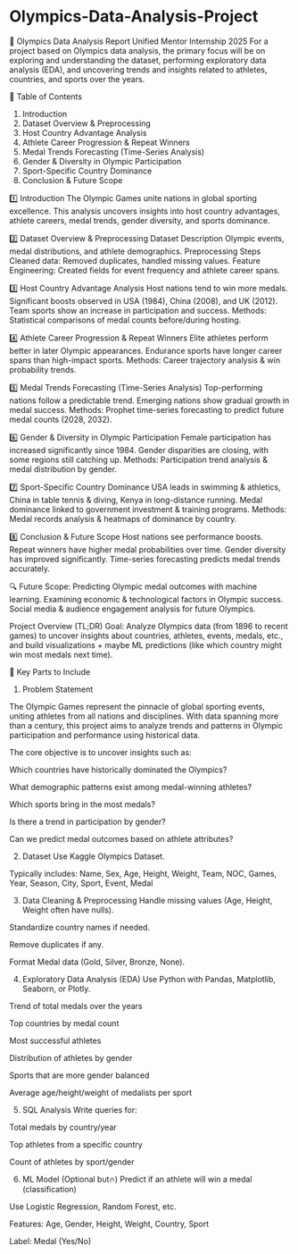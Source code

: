 # Olympics-Data-Analysis-Project
🏅 Olympics Data Analysis Report
Unified Mentor Internship 2025
For a project based on Olympics data analysis, the primary focus will be on exploring and understanding the dataset, performing exploratory data analysis (EDA), and uncovering trends and insights related to athletes, countries, and sports over the years.

📂 Table of Contents
1. Introduction
2. Dataset Overview & Preprocessing
3. Host Country Advantage Analysis
4. Athlete Career Progression & Repeat Winners
5. Medal Trends Forecasting (Time-Series Analysis)
6. Gender & Diversity in Olympic Participation
7. Sport-Specific Country Dominance
8. Conclusion & Future Scope

1️⃣ Introduction
The Olympic Games unite nations in global sporting excellence. This analysis uncovers insights into host country advantages, athlete careers, medal trends, gender diversity, and sports dominance.

2️⃣ Dataset Overview & Preprocessing
Dataset Description
Olympic events, medal distributions, and athlete demographics.
Preprocessing Steps
Cleaned data: Removed duplicates, handled missing values.
Feature Engineering: Created fields for event frequency and athlete career spans.

3️⃣ Host Country Advantage Analysis
Host nations tend to win more medals.
Significant boosts observed in USA (1984), China (2008), and UK (2012).
Team sports show an increase in participation and success.
Methods: Statistical comparisons of medal counts before/during hosting.

4️⃣ Athlete Career Progression & Repeat Winners
Elite athletes perform better in later Olympic appearances.
Endurance sports have longer career spans than high-impact sports.
Methods: Career trajectory analysis & win probability trends.

5️⃣ Medal Trends Forecasting (Time-Series Analysis)
Top-performing nations follow a predictable trend.
Emerging nations show gradual growth in medal success.
Methods: Prophet time-series forecasting to predict future medal counts (2028, 2032).

6️⃣ Gender & Diversity in Olympic Participation
Female participation has increased significantly since 1984.
Gender disparities are closing, with some regions still catching up.
Methods: Participation trend analysis & medal distribution by gender.

7️⃣ Sport-Specific Country Dominance
USA leads in swimming & athletics, China in table tennis & diving, Kenya in long-distance running.
Medal dominance linked to government investment & training programs.
Methods: Medal records analysis & heatmaps of dominance by country.

8️⃣ Conclusion & Future Scope
Host nations see performance boosts.
Repeat winners have higher medal probabilities over time.
Gender diversity has improved significantly.
Time-series forecasting predicts medal trends accurately.

🔍 Future Scope:
Predicting Olympic medal outcomes with machine learning.
Examining economic & technological factors in Olympic success.
Social media & audience engagement analysis for future Olympics.

Project Overview (TL;DR) Goal: Analyze Olympics data (from 1896 to recent games) to uncover insights about countries, athletes, events, medals, etc., and build visualizations + maybe ML predictions (like which country might win most medals next time).

💼 Key Parts to Include

1. Problem Statement

The Olympic Games represent the pinnacle of global sporting events, uniting athletes from all nations and disciplines. With data spanning more than a century, this project aims to analyze trends and patterns in Olympic participation and performance using historical data.

The core objective is to uncover insights such as:

Which countries have historically dominated the Olympics?

What demographic patterns exist among medal-winning athletes?

Which sports bring in the most medals?

Is there a trend in participation by gender?

Can we predict medal outcomes based on athlete attributes?

2. Dataset Use Kaggle Olympics Dataset.

Typically includes: Name, Sex, Age, Height, Weight, Team, NOC, Games, Year, Season, City, Sport, Event, Medal

3. Data Cleaning & Preprocessing Handle missing values (Age, Height, Weight often have nulls).

Standardize country names if needed.

Remove duplicates if any.

Format Medal data (Gold, Silver, Bronze, None).

4. Exploratory Data Analysis (EDA) Use Python with Pandas, Matplotlib, Seaborn, or Plotly.

Trend of total medals over the years

Top countries by medal count

Most successful athletes

Distribution of athletes by gender

Sports that are more gender balanced

Average age/height/weight of medalists per sport

5. SQL Analysis Write queries for:

Total medals by country/year

Top athletes from a specific country

Count of athletes by sport/gender

6. ML Model (Optional but🔥) Predict if an athlete will win a medal (classification)

Use Logistic Regression, Random Forest, etc.

Features: Age, Gender, Height, Weight, Country, Sport

Label: Medal (Yes/No)

